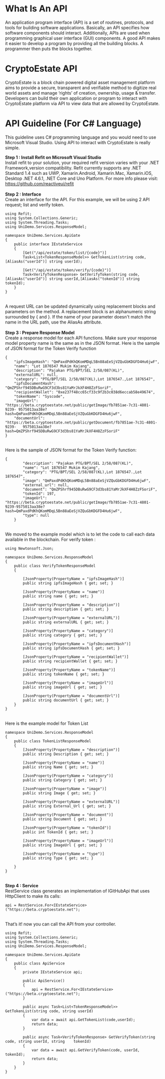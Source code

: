 # What Is An API
An application program interface (API) is a set of routines, protocols, and tools for building software applications. Basically, an API specifies how software components should interact. Additionally, APIs are used when programming graphical user interface (GUI) components. A good API makes it easier to develop a program by providing all the building blocks. A programmer then puts the blocks together.

# CryptoEstate API
CryptoEstate is a block chain powered digital asset management platform aims to provide a secure, transparent and verifiable method to digitize real world assets and manage ‘rights’ of creation, ownership, usage & transfer. Developers can build their own application or program to interact with CryptoEstate platform via API to view data that are allowed by CryptoEstate. 

# API Guideline (For C# Language)
This guideline uses C# programming language and you would need to use Microsoft Visual Studio. Using API to interact with CryptoEstate is really simple.

<b>Step 1 : Install Refit on Microsoft Visual Studio</b><br/>
Install refit to your solution, your required refit version varies with your .NET Framework,version compatibility. Refit currently supports any .NET Standard 1.4 such as UWP, Xamarin.Android, Xamarin.Mac, Xamarin.iOS, Desktop .NET 4.6.1, .NET Core and Uno Platform. For more info please visit: https://github.com/reactiveui/refit<br/>
<br/>
<b>Step 2 : Interface</b><br/>
Create an interface for the API. For this example, we will be using 2 API request; list and verify token.<br/>
```
using Refit;
using System.Collections.Generic;
using System.Threading.Tasks;
using UniDemo.Services.ResponseModel;

namespace UniDemo.Services.ApiGate
{
    public interface IEstateService
    {
        [Get("/api/estate/token/list/{code}")]
        Task<List<TokenResponseModel>> GetTokenList(string code,[AliasAs("userId")] string userId);

        [Get("/api/estate/token/verify/{code}")]
        Task<VerifyTokenResponse> GetVerifyToken(string code, [AliasAs("userId")] string userId,[AliasAs("tokenId")] string tokenId);
    }
}
```
<br/>A request URL can be updated dynamically using replacement blocks and parameters on the method. A replacement block is an alphanumeric string surrounded by { and }. If the name of your parameter doesn't match the name in the URL path, use the AliasAs attribute.<br/>
<br/><b>Step 3 : Prepare Response Model</b><br/>
Create a response model for each API functions. Make sure your response model property name is the same as in the JSON format. Here is the sample of JSON format for the Token Verify function<br/>
```
{
    "ipfsImageHash": "QmPaxdPdKhQKomMDqL5Bn88aEeSjVZQuGbKDGFD4Hu6jwF",
    "name": "Lot 1876547 Mukim Kajang",
    "description": "Pajakan PTG/BPT/SEL 2/58/087(KL)",
    "externalURL": null,
    "category": "PTG/BPT/SEL 2/58/087(KL),Lot 1876547.,Lot 1876547",
    "ipfsDocumentHash": "QmZPShrf945DBuRwG9CF3d3bs81YaMrJkXF4H8ZzFSoriF",
    "recipientWallet": "0xe237f48cc65cf33c9f2b3c038d6eccab58e49674",
    "tokenName": "Syscode",
    "imageUrl": "https://beta.cryptoestate.net/public/getImage/fb7851ae-7c31-4801-9239-	9575013aa38e?hash=QmPaxdPdKhQKomMDqL5Bn88aEeSjVZQuGbKDGFD4Hu6jwF",
    "documentUrl": "https://beta.cryptoestate.net/public/getDocument/fb7851ae-7c31-4801-9239-	9575013aa38e?hash=QmZPShrf945DBuRwG9CF3d3bs81YaMrJkXF4H8ZzFSoriF"
}
```
<br/>Here is the sample of JSON format for the Token Verify function: <br/>
```
{
        "description": "Pajakan PTG/BPT/SEL 2/58/087(KL)",
        "name": "Lot 1876547 Mukim Kajang",
        "category": "PTG/BPT/SEL 2/58/087(KL),Lot 1876547.,Lot 1876547",
        "image": "QmPaxdPdKhQKomMDqL5Bn88aEeSjVZQuGbKDGFD4Hu6jwF",
        "external_url": null,
        "document": "QmZPShrf945DBuRwG9CF3d3bs81YaMrJkXF4H8ZzFSoriF",
        "tokenId": 197,
        "imageUrl": "https://beta.cryptoestate.net/public/getImage/fb7851ae-7c31-4801-9239-9575013aa38e?hash=QmPaxdPdKhQKomMDqL5Bn88aEeSjVZQuGbKDGFD4Hu6jwF",
        "type": null
    }
```

<br/> We moved to the example model which is to let the code to call each data available in the blockchain. For verify token : <br/>

```
using Newtonsoft.Json;

namespace UniDemo.Services.ResponseModel
{
    public class VerifyTokenResponseModel
    {

        [JsonProperty(PropertyName = "ipfsImageHash")]
        public string ipfsImageHash { get; set; }

        [JsonProperty(PropertyName = "name")]
        public string name { get; set; }

        [JsonProperty(PropertyName = "description")]
        public string description { get; set; }

        [JsonProperty(PropertyName = "externalURL")]
        public string externalURL { get; set; }

        [JsonProperty(PropertyName = "category")]
        public string category { get; set; }

        [JsonProperty(PropertyName = "ipfsDocumentHash")]
        public string ipfsDocumentHash { get; set; }

        [JsonProperty(PropertyName = "recipientWallet")]
        public string recipientWallet { get; set; }

        [JsonProperty(PropertyName = "tokenName")]
        public string tokenName { get; set; }

        [JsonProperty(PropertyName = "imageUrl")]
        public string imageUrl { get; set; }

        [JsonProperty(PropertyName = "documentUrl")]
        public string documentUrl { get; set; }
    }
}
```
<br/> Here is the example model for Token List <br/>
```
namespace UniDemo.Services.ResponseModel
{
    public class TokenListResponseModel
    {
        [JsonProperty(PropertyName = "description")]
        public string Description { get; set; }

        [JsonProperty(PropertyName = "name")]
        public string Name { get; set; }

        [JsonProperty(PropertyName = "category")]
        public string Category { get; set; }

        [JsonProperty(PropertyName = "image")]
        public string Image { get; set; }

        [JsonProperty(PropertyName = "externalURL")]
        public string External_Url { get; set; }

        [JsonProperty(PropertyName = "document")]
        public string Document { get; set; }

        [JsonProperty(PropertyName = "tokenId")]
        public int TokenId { get; set; }

        [JsonProperty(PropertyName = "imageUrl")]
        public string ImageUrl { get; set; }

        [JsonProperty(PropertyName = "type")]
        public string Type { get; set; }

    }
}
```

<br/> <b>Step 4 : Service </b> <br/>
RestService class generates an implementation of IGitHubApi that uses HttpClient to make its calls: <br/>
```
api = RestService.For<IEstateService>("https://beta.cryptoestate.net");
```

<br/>That’s it! now you can call the API from your controller. <br/>
```
using Refit;
using System.Collections.Generic;
using System.Threading.Tasks;
using UniDemo.Services.ResponseModel;

namespace UniDemo.Services.ApiGate
{
    public class ApiService
    {
        private IEstateService api;

        public ApiService()
        {
            api = RestService.For<IEstateService>("https://beta.cryptoestate.net");
        }

        public async Task<List<TokenResponseModel>> GetTokenList(string code, string userId)
        {
            var data = await api.GetTokenList(code,userId);
            return data;
        }

        public async Task<VerifyTokenResponse> GetVerifyToken(string code, string userId, string 	tokenId)
        {
            var data = await api.GetVerifyToken(code, userId, tokenId);
            return data;
        }
    }
}
```

